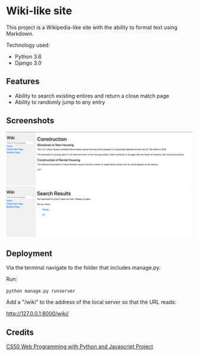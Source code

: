 # Wiki-like site

This project is a Wikipedia-like site with the ability to format text using Markdown.

Technology used:

- Python 3.6
- Django 3.0

## Features

- Ability to search existing entires and return a close match page
- Ability to randomly jump to any entry

## Screenshots

![Entry Page](encyclopedia/screenshot/example.png)
![Search Result](encyclopedia/screenshot/search_result.png)

## Deployment

Via the terminal navigate to the folder that includes manage.py.

Run:

`python manage.py runserver`

Add a "/wiki" to the address of the local server so that the URL reads:

http://127.0.0.1:8000/wiki/

## Credits

[CS50 Web Programming with Python and Javascript Project](https://cs50.harvard.edu/web/2020/projects/1/wiki/)
